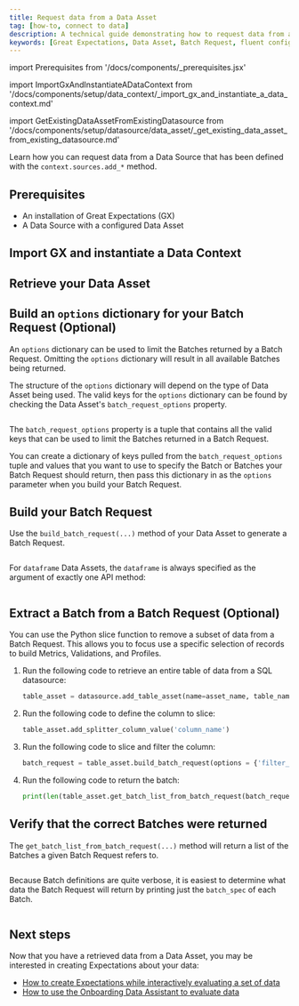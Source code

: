 ```yaml
---
title: Request data from a Data Asset
tag: [how-to, connect to data]
description: A technical guide demonstrating how to request data from a Data Asset.
keywords: [Great Expectations, Data Asset, Batch Request, fluent configuration method]
---
```


<!-- ## Prerequisites -->
import Prerequisites from '/docs/components/_prerequisites.jsx'

<!-- ### Import GX and instantiate a Data Context -->
import ImportGxAndInstantiateADataContext from '/docs/components/setup/data_context/_import_gx_and_instantiate_a_data_context.md'


<!-- ### Retrieve existing DataAsset from existing Datsource -->
import GetExistingDataAssetFromExistingDatasource from '/docs/components/setup/datasource/data_asset/_get_existing_data_asset_from_existing_datasource.md'

Learn how you can request data from a Data Source that has been defined with the `context.sources.add_*` method.

## Prerequisites

<Prerequisites> 

- An installation of Great Expectations (GX)
- A Data Source with a configured Data Asset

</Prerequisites> 

## Import GX and instantiate a Data Context

<ImportGxAndInstantiateADataContext />

## Retrieve your Data Asset

<GetExistingDataAssetFromExistingDatasource />

## Build an `options` dictionary for your Batch Request (Optional)

An `options` dictionary can be used to limit the Batches returned by a Batch Request. Omitting the `options` dictionary will result in all available Batches being returned.

The structure of the `options` dictionary will depend on the type of Data Asset being used.  The valid keys for the `options` dictionary can be found by checking the Data Asset's `batch_request_options` property.

```python name="tests/integration/docusaurus/connecting_to_your_data/fluent_datasources/get_existing_data_asset_from_existing_datasource_pandas_filesystem_example.py my_batch_request_options"
```

The `batch_request_options` property is a tuple that contains all the valid keys that can be used to limit the Batches returned in a Batch Request.

You can create a dictionary of keys pulled from the `batch_request_options` tuple and values that you want to use to specify the Batch or Batches your Batch Request should return, then pass this dictionary in as the `options` parameter when you build your Batch Request.

## Build your Batch Request

Use the `build_batch_request(...)` method of your Data Asset to generate a Batch Request.

```python name="tests/integration/docusaurus/connecting_to_your_data/fluent_datasources/get_existing_data_asset_from_existing_datasource_pandas_filesystem_example.py my_batch_request"
```

For `dataframe` Data Assets, the `dataframe` is always specified as the argument of exactly one API method:

```python name="tests/integration/docusaurus/connecting_to_your_data/fluent_datasources/get_existing_data_asset_from_existing_datasource_pandas_filesystem_example.py build_batch_request_with_dataframe"
```

## Extract a Batch from a Batch Request (Optional)

You can use the Python slice function to remove a subset of data from a Batch Request. This allows you to focus use a specific selection of records to build Metrics, Validations, and Profiles.

1. Run the following code to retrieve an entire table of data from a SQL datasource:

    ```python
    table_asset = datasource.add_table_asset(name=asset_name, table_name=asset_table_name)
    ```
2. Run the following code to define the column to slice:

    ```python
    table_asset.add_splitter_column_value('column_name')
    ```
3. Run the following code to slice and filter the column:

    ```python
    batch_request = table_asset.build_batch_request(options = {'filter_options'})

4. Run the following code to return the batch:

    ```python
    print(len(table_asset.get_batch_list_from_batch_request(batch_request)))
    ```

## Verify that the correct Batches were returned

The `get_batch_list_from_batch_request(...)` method will return a list of the Batches a given Batch Request refers to.

```python name="tests/integration/docusaurus/connecting_to_your_data/fluent_datasources/get_existing_data_asset_from_existing_datasource_pandas_filesystem_example.py my_batch_list"
```

Because Batch definitions are quite verbose, it is easiest to determine what data the Batch Request will return by printing just the `batch_spec` of each Batch.

```python name="tests/integration/docusaurus/connecting_to_your_data/fluent_datasources/get_existing_data_asset_from_existing_datasource_pandas_filesystem_example.py print_batch_spec"
```

## Next steps

Now that you have a retrieved data from a Data Asset, you may be interested in creating Expectations about your data:
- [How to create Expectations while interactively evaluating a set of data](/docs/guides/expectations/how_to_create_and_edit_expectations_with_instant_feedback_from_a_sample_batch_of_data)
- [How to use the Onboarding Data Assistant to evaluate data](/docs/guides/expectations/data_assistants/how_to_create_an_expectation_suite_with_the_onboarding_data_assistant)


